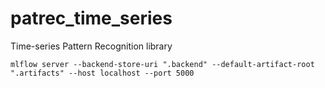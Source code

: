 # patrec_time_series
Time-series Pattern Recognition library


```commandline
mlflow server --backend-store-uri ".backend" --default-artifact-root ".artifacts" --host localhost --port 5000
```
